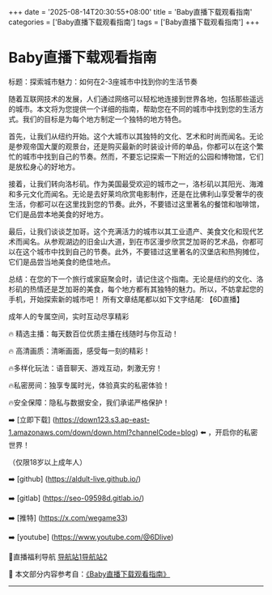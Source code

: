 +++
date = '2025-08-14T20:30:55+08:00'
title = 'Baby直播下载观看指南'
categories = ['Baby直播下载观看指南']
tags = ['Baby直播下载观看指南']
+++

# Baby直播下载观看指南

标题：探索城市魅力：如何在2-3座城市中找到你的生活节奏

随着互联网技术的发展，人们通过网络可以轻松地连接到世界各地，包括那些遥远的城市。本文将为您提供一个详细的指南，帮助您在不同的城市中找到您的生活方式。我们的目标是为每个地方制定一个独特的地方特色。

首先，让我们从纽约开始。这个大城市以其独特的文化、艺术和时尚而闻名。无论是参观帝国大厦的观景台，还是购买最新的时装设计师的单品，你都可以在这个繁忙的城市中找到自己的节奏。然而，不要忘记探索一下附近的公园和博物馆，它们是放松身心的好地方。

接着，让我们转向洛杉矶。作为美国最受欢迎的城市之一，洛杉矶以其阳光、海滩和多元文化而闻名。无论是去好莱坞欣赏电影制作，还是在比佛利山享受奢华的夜生活，你都可以在这里找到您的节奏。此外，不要错过这里著名的餐馆和咖啡馆，它们是品尝本地美食的好地方。

最后，让我们谈谈芝加哥。这个充满活力的城市以其工业遗产、美食文化和现代艺术而闻名。从参观湖边的旧金山大道，到在市区漫步欣赏芝加哥的艺术品，你都可以在这个城市中找到自己的节奏。此外，不要错过这里著名的汉堡店和热狗摊位，它们是品尝当地美食的绝佳地点。

总结：在您的下一个旅行或家庭聚会时，请记住这个指南。无论是纽约的文化、洛杉矶的热情还是芝加哥的美食，每个地方都有其独特的魅力。所以，不妨拿起您的手机，开始探索新的城市吧！
所有文章结尾都以如下文字结尾:
【6D直播】

 成年人的专属空间，实时互动尽享精彩

🔥 精选主播：每天数百位优质主播在线随时与你互动！

🔥 高清画质：清晰画面，感受每一刻的精彩！

🔥多样化玩法：语音聊天、游戏互动，刺激无穷！

🔥私密房间：独享专属时光，体验真实的私密体验！

🔥安全保障：隐私与数据安全，我们承诺严格保护！

➡️ [立即下载] (https://down123.s3.ap-east-1.amazonaws.com/down/down.html?channelCode=blog) ⬅️ ，开启你的私密世界！

 （仅限18岁以上成年人）

➡️ [github] (https://aldult-live.github.io/)

➡️ [gitlab] (https://seo-09598d.gitlab.io/)

➡️ [推特] (https://x.com/wegame33)

➡️ [youtube] (https://www.youtube.com/@6Dlive)

🔞直播福利导航   [导航站1](https://webstack-86085a.gitlab.io/)[导航站2](https://onlygit123-2.github.io/)

📘 本文部分内容参考自：[《Baby直播下载观看指南》](https://webstack-hugo-1.pages.dev/)

---
